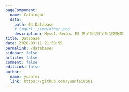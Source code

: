 ```yaml
---
pageComponent:
  name: Catalogue
  data:
    path: 04.Database
    # imgUrl: /img/other.png
    description: Mysql、Redis、ES 等关系型非关系型数据库
title: Database
date: 2020-03-11 21:50:55
permalink: /database/
sidebar: false
article: false
comment: false
editLink: false
author:
  name: yuanfei
  link: https://github.com/yuanfei0501
---
```

